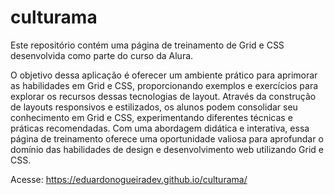 # culturama
Este repositório contém uma página de treinamento de Grid e CSS desenvolvida como parte do curso da Alura. 

  O objetivo dessa aplicação é oferecer um ambiente prático para aprimorar as habilidades em Grid e CSS, proporcionando exemplos e exercícios para explorar os recursos dessas tecnologias de layout. 
Através da construção de layouts responsivos e estilizados, os alunos podem consolidar seu conhecimento em Grid e CSS, experimentando diferentes técnicas e práticas recomendadas. 
  Com uma abordagem didática e interativa, essa página de treinamento oferece uma oportunidade valiosa para aprofundar o domínio das habilidades de design e desenvolvimento web utilizando Grid e CSS.

Acesse: https://eduardonogueiradev.github.io/culturama/
